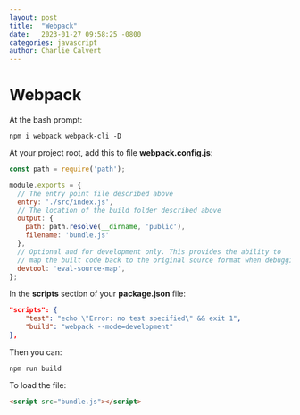 ```yaml
---
layout: post
title:  "Webpack"
date:   2023-01-27 09:58:25 -0800
categories: javascript
author: Charlie Calvert
---
```


# Webpack

At the bash prompt:

``` shell
npm i webpack webpack-cli -D
```

At your project root, add this to file **webpack.config.js**:

``` javascript
const path = require('path');

module.exports = {
  // The entry point file described above
  entry: './src/index.js',
  // The location of the build folder described above
  output: {
    path: path.resolve(__dirname, 'public'),
    filename: 'bundle.js'
  },
  // Optional and for development only. This provides the ability to
  // map the built code back to the original source format when debugging.
  devtool: 'eval-source-map',
};
```

In the **scripts** section of your **package.json** file:

``` json
"scripts": {
    "test": "echo \"Error: no test specified\" && exit 1",
    "build": "webpack --mode=development"
},
```

Then you can:

```
npm run build
```

To load the file:

``` html
<script src="bundle.js"></script>
```

